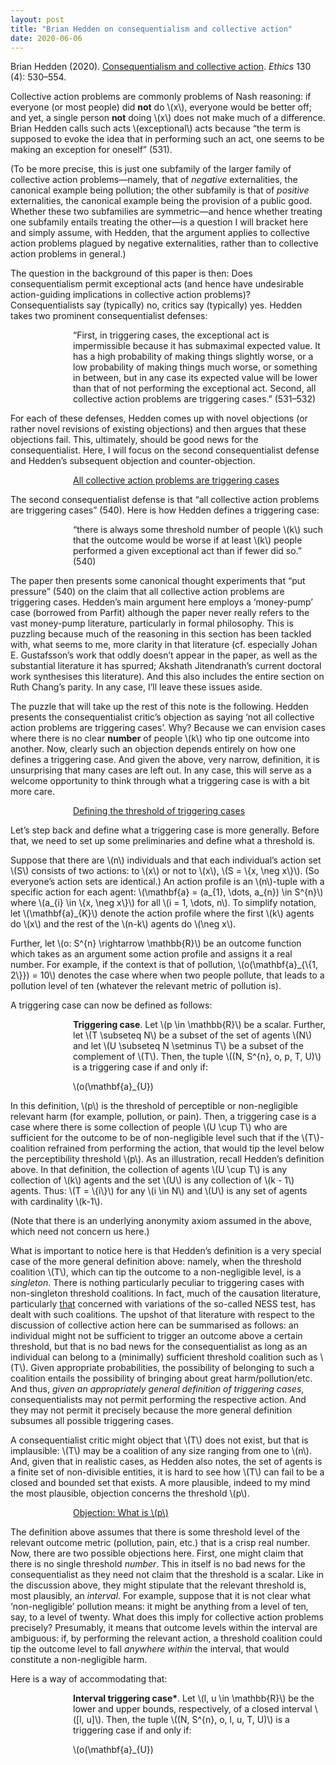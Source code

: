 ```yaml
---
layout: post
title: "Brian Hedden on consequentialism and collective action"
date: 2020-06-06
---
```

<p>Brian Hedden (2020). <a href="https://doi.org/10.1086/708535" target="_blank" rel="noopener">Consequentialism and collective action</a>. <cite>Ethics</cite> 130 (4): 530–554.</p>

<p>Collective action problems are commonly problems of Nash reasoning: if everyone (or most people) did <strong>not</strong> do \(x\), everyone would be better off; and yet, a single person <strong>not</strong> doing \(x\) does not make much of a difference. Brian Hedden calls such acts \(exceptional\) acts because “the term is supposed to evoke the idea that in performing such an act, one seems to be making an exception for oneself” (531).</p>

<p>(To be more precise, this is just one subfamily of the larger family of collective action problems—namely, that of <cite>negative</cite> externalities, the canonical example being pollution; the other subfamily is that of <cite>positive</cite> externalities, the canonical example being the provision of a public good. Whether these two subfamilies are symmetric—and hence whether treating one subfamily entails treating the other—is a question I will bracket here and simply assume, with Hedden, that the argument applies to collective action problems plagued by negative externalities, rather than to collective action problems in general.)</p>

<p>The question in the background of this paper is then: Does consequentialism permit exceptional acts (and hence have undesirable action-guiding implications in collective action problems)? Consequentialists say (typically) no, critics say (typically) yes. Hedden takes two prominent consequentialist defenses:</p>

<p style="padding-left:100px;">“First, in triggering cases, the exceptional act is impermissible because it has submaximal expected value. It has a high probability of making things slightly worse, or a low probability of making things much worse, or something in between, but in any case its expected value will be lower than that of not performing the exceptional act. Second, all collective action problems are triggering cases.” (531–532)</p>

<p>For each of these defenses, Hedden comes up with novel objections (or rather novel revisions of existing objections) and then argues that these objections fail. This, ultimately, should be good news for the consequentialist. Here, I will focus on the second consequentialist defense and Hedden’s subsequent objection and counter-objection.</p>

<p style="padding-left:100px;"><u>All collective action problems are triggering cases</u></p>

<p>The second consequentialist defense is that “all collective action problems are triggering cases” (540). Here is how Hedden defines a triggering case:</p>

<p style="padding-left:100px;">“there is always some threshold number of people \(k\) such that the outcome would be worse if at least \(k\) people performed a given exceptional act than if fewer did so.” (540)</p>

<p>The paper then presents some canonical thought experiments that “put pressure” (540) on the claim that all collective action problems are triggering cases. Hedden’s main argument here employs a ‘money-pump’ case (borrowed from Parfit) although the paper never really refers to the vast money-pump literature, particularly in formal philosophy. This is puzzling because much of the reasoning in this section has been tackled with, what seems to me, more clarity in that literature (cf. especially Johan E. Gustafsson’s work that oddly doesn’t appear in the paper, as well as the substantial literature it has spurred; Akshath Jitendranath’s current doctoral work synthesises this literature). And this also includes the entire section on Ruth Chang’s parity. In any case, I’ll leave these issues aside.</p>

<p>The puzzle that will take up the rest of this note is the following. Hedden presents the consequentialist critic’s objection as saying ‘not all collective action problems are triggering cases’. Why? Because we can envision cases where there is no clear <strong>number</strong> of people \(k\) who tip one outcome into another. Now, clearly such an objection depends entirely on how one defines a triggering case. And given the above, very narrow, definition, it is unsurprising that many cases are left out. In any case, this will serve as a welcome opportunity to think through what a triggering case is with a bit more care.</p>

<p style="padding-left:100px;"><u>Defining the threshold of triggering cases</u></p>

<p>Let’s step back and define what a triggering case is more generally. Before that, we need to set up some preliminaries and define what a threshold is.</p>

<p>Suppose that there are \(n\) individuals and that each individual’s action set \(S\) consists of two actions: to \(x\) or not to \(x\), \(S = \{x, \neg x\}\). (So everyone’s action sets are identical.) An action profile is an \(n\)-tuple with a specific action for each agent: \(\mathbf{a} = (a_{1}, \dots, a_{n}) \in S^{n}\) where \(a_{i} \in \{x, \neg x\}\) for all \(i = 1, \dots, n\). To simplify notation, let \(\mathbf{a}_{K}\) denote the action profile where the first \(k\) agents do \(x\) and the rest of the \(n-k\) agents do \(\neg x\).</p>

<p>Further, let \(o: S^{n} \rightarrow \mathbb{R}\) be an outcome function which takes as an argument some action profile and assigns it a real number. For example, if the context is that of pollution, \(o(\mathbf{a}_{\{1, 2\}}) = 10\) denotes the case where when two people pollute, that leads to a pollution level of ten (whatever the relevant metric of pollution is).</p>

<p>A triggering case can now be defined as follows:</p>

<p style="padding-left:100px;"><strong>Triggering case</strong>. Let \(p \in \mathbb{R}\) be a scalar. Further, let \(T \subseteq N\) be a subset of the set of agents \(N\) and let \(U \subseteq N \setminus T\) be a subset of the complement of \(T\). Then, the tuple \((N, S^{n}, o, p, T, U)\) is a triggering case if and only if:</p>

<p style="padding-left:100px;">\(o(\mathbf{a}_{U})<p\) and \(o(\mathbf{a}_{U \cup T}) \geq p\).</p>

<p>In this definition, \(p\) is the threshold of perceptible or non-negligible relevant harm (for example, pollution, or pain). Then, a triggering case is a case where there is some collection of people \(U \cup T\) who are sufficient for the outcome to be of non-negligible level such that if the \(T\)-coalition refrained from performing the action, that would tip the level below the perceptibility threshold \(p\). As an illustration, recall Hedden’s definition above. In that definition, the collection of agents \(U \cup T\) is any collection of \(k\) agents and the set \(U\) is any collection of \(k - 1\) agents. Thus: \(T = \{i\}\) for any \(i \in N\) and \(U\) is any set of agents with cardinality \(k-1\).</p>

<p>(Note that there is an underlying anonymity axiom assumed in the above, which need not concern us here.)</p>

<p>What is important to notice here is that Hedden’s definition is a very special case of the more general definition above: namely, when the threshold coalition \(T\), which can tip the outcome to a non-negligible level, is a <cite>singleton</cite>. There is nothing particularly peculiar to triggering cases with non-singleton threshold coalitions. In fact, much of the causation literature, particularly <a href="https://doi.org/10.1007/s10670-009-9184-8" target="_blank" rel="noopener">that</a> concerned with variations of the so-called NESS test, has dealt with such coalitions. The upshot of that literature with respect to the discussion of collective action here can be summarised as follows: an individual might not be sufficient to trigger an outcome above a certain threshold, but that is no bad news for the consequentialist as long as an individual can belong to a (minimally) sufficient threshold coalition such as \(T\). Given appropriate probabilities, the possibility of belonging to such a coalition entails the possibility of bringing about great harm/pollution/etc. And thus, <cite>given an appropriately general definition of triggering cases</cite>, consequentialists may not permit performing the respective action. And they may not permit it precisely because the more general definition subsumes all possible triggering cases.</p>

<p>A consequentialist critic might object that \(T\) does not exist, but that is implausible: \(T\) may be a coalition of any size ranging from one to \(n\). And, given that in realistic cases, as Hedden also notes, the set of agents is a finite set of non-divisible entities, it is hard to see how \(T\) can fail to be a closed and bounded set that exists. A more plausible, indeed to my mind the most plausible, objection concerns the threshold \(p\).</p>

<p style="padding-left:100px;"><u>Objection: What is \(p\)</u></p>

<p>The definition above assumes that there is some threshold level of the relevant outcome metric (pollution, pain, etc.) that is a crisp real number. Now, there are two possible objections here. First, one might claim that there is no single threshold <cite>number</cite>. This in itself is no bad news for the consequentialist as they need not claim that the threshold is a scalar. Like in the discussion above, they might stipulate that the relevant threshold is, most plausibly, an <cite>interval</cite>. For example, suppose that it is not clear what ‘non-negligible’ pollution means: it might be anything from a level of ten, say, to a level of twenty. What does this imply for collective action problems precisely? Presumably, it means that outcome levels within the interval are ambiguous: if, by performing the relevant action, a threshold coalition could tip the outcome level to fall <cite>anywhere within</cite> the interval, that would constitute a non-negligible harm.</p>

<p>Here is a way of accommodating that:</p>

<p style="padding-left:100px;"><strong>Interval triggering case*</strong>. Let \(l, u \in \mathbb{R}\) be the lower and upper bounds, respectively, of a closed interval \([l, u]\). Then, the tuple \((N, S^{n}, o, l, u, T, U)\) is a triggering case if and only if:</p>

<p style="padding-left:100px;">\(o(\mathbf{a}_{U})<l\) and \(o(\mathbf{a}_{U \cup T}) \in [l, u]\).</p>
